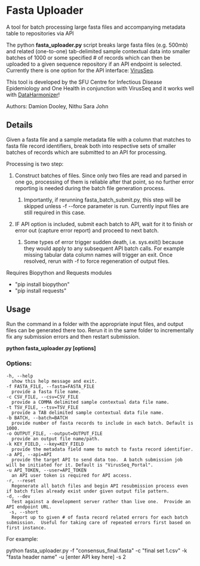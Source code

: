 # Fasta Uploader
A tool for batch processing large fasta files and accompanying metadata table to repositories via API

The python **fasta_uploader.py** script breaks large fasta files (e.g. 500mb) and related (one-to-one) tab-delimited sample contextual data into smaller batches of 1000 or some specified # of records which can then be uploaded to a given sequence repository if an API endpoint is selected.  Currently there is one option for the API interface: [VirusSeq](https://virusseq-dataportal.ca/). 

This tool is developed by the SFU Centre for Infectious Disease Epidemiology and One Health in conjunction with VirusSeq and it works well with [DataHarmonizer](https://github.com/Public-Health-Bioinformatics/DataHarmonizer)!

Authors: Damion Dooley, Nithu Sara John

## Details 

Given a fasta file and a sample metadata file with a column that matches to fasta file record identifiers, break both into respective sets of smaller batches of records which are submitted to an API for processing.

Processing is two step: 

1) Construct batches of files. Since only two files are read and parsed in one go,
processing of them is reliable after that point, so no further error reporting
is needed during the batch file generation process.
   1) Importantly, if rerunning fasta_batch_submit.py, this step will be skipped unless -f --force parameter is run.  Currently input files are still required in this case.

1) IF API option is included, submit each batch to API, wait for it to finish
or error out (capture error report) and proceed to next batch. 
   1) Some types of error trigger sudden death, i.e. sys.exit() because they would apply to any subsequent API batch calls.  For example missing tabular data column names will trigger an exit. Once resolved, rerun with -f to force regeneration of output files.

Requires Biopython and Requests modules

- "pip install biopython"
- "pip install requests"

## Usage
Run the command in a folder with the appropriate input files, and output files can be generated there too.  Rerun it in the same folder to incrementally fix any submission errors and then restart submission.

**python fasta_uploader.py [options]**

### Options:

    -h, --help
      show this help message and exit.
    -f FASTA_FILE, --fasta=FASTA_FILE
      provide a fasta file name.
    -c CSV_FILE, --csv=CSV_FILE
      provide a COMMA delimited sample contextual data file name.
    -t TSV_FILE, --tsv=TSV_FILE
      provide a TAB delimited sample contextual data file name.
    -b BATCH, --batch=BATCH
      provide number of fasta records to include in each batch. Default is 1000.
    -o OUTPUT_FILE, --output=OUTPUT_FILE
      provide an output file name/path.
    -k KEY_FIELD, --key=KEY_FIELD
      provide the metadata field name to match to fasta record identifier.
    -a API, --api=API     
      provide the target API to send data too.  A batch submission job will be initiated for it. Default is "VirusSeq_Portal".
    -u API_TOKEN, --user=API_TOKEN
      an API user token is required for API access.
    -r, --reset
      Regenerate all batch files and begin API resubmission process even if batch files already exist under given output file pattern.
    -d, --dev
      Test against a development server rather than live one.  Provide an API endpoint URL.
     -s, --short
      Report up to given # of fasta record related errors for each batch submission.  Useful for taking care of repeated errors first based on first instance.
   
For example:

python fasta_uploader.py -f "consensus_final.fasta" -c "final set 1.csv" -k "fasta header name" -u [enter API key here] -s 2


